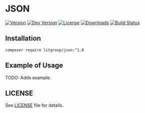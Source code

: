 # JSON

[![Version](https://img.shields.io/packagist/v/litgroup/json.svg)](https://packagist.org/packages/litgroup/json)
[![Dev Version](https://img.shields.io/packagist/vpre/litgroup/json.svg)](https://packagist.org/packages/litgroup/json)
[![License](https://img.shields.io/badge/license-MIT-blue.svg)](https://github.com/LitGroup/json.php/blob/master/LICENSE)
[![Downloads](https://img.shields.io/packagist/dt/litgroup/json.svg)](https://packagist.org/packages/litgroup/json)
[![Build Status](https://travis-ci.org/LitGroup/json.php.svg?branch=master)](https://travis-ci.org/LitGroup/json.php)

## Installation

```
composer require litgroup/json:^1.0
```

## Example of Usage
TODO: Adds example.

## LICENSE
See [LICENSE](https://github.com/LitGroup/json.php/blob/master/LICENSE) file for details.
